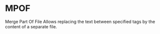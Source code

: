# MPOF
Merge Part Of File
Allows replacing the text between specified tags by the content of a separate file.
